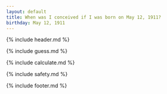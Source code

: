 ```yaml
---
layout: default
title: When was I conceived if I was born on May 12, 1911?
birthday: May 12, 1911
---
```


{% include header.md %}

{% include guess.md %}

{% include calculate.md %}

{% include safety.md %}

{% include footer.md %}



